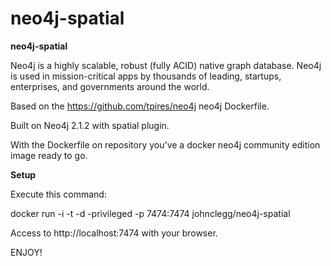 neo4j-spatial
=============

**neo4j-spatial** 

Neo4j is a highly scalable, robust (fully ACID) native graph database. Neo4j is used in mission-critical apps by thousands of leading, startups, enterprises, and governments around the world.

Based on the https://github.com/tpires/neo4j neo4j Dockerfile. 

Built on Neo4j 2.1.2 with spatial plugin. 

With the Dockerfile on repository you've a docker neo4j community edition image ready to go.

**Setup**

Execute this command:

docker run -i -t -d -privileged -p 7474:7474 johnclegg/neo4j-spatial

Access to http://localhost:7474 with your browser.

ENJOY!
